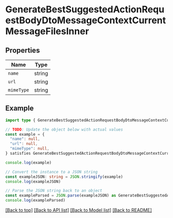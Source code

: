 
# GenerateBestSuggestedActionRequestBodyDtoMessageContextCurrentMessageFilesInner


## Properties

Name | Type
------------ | -------------
`name` | string
`url` | string
`mimeType` | string

## Example

```typescript
import type { GenerateBestSuggestedActionRequestBodyDtoMessageContextCurrentMessageFilesInner } from '@usesofia/pegasus-ai-api-sdk'

// TODO: Update the object below with actual values
const example = {
  "name": null,
  "url": null,
  "mimeType": null,
} satisfies GenerateBestSuggestedActionRequestBodyDtoMessageContextCurrentMessageFilesInner

console.log(example)

// Convert the instance to a JSON string
const exampleJSON: string = JSON.stringify(example)
console.log(exampleJSON)

// Parse the JSON string back to an object
const exampleParsed = JSON.parse(exampleJSON) as GenerateBestSuggestedActionRequestBodyDtoMessageContextCurrentMessageFilesInner
console.log(exampleParsed)
```

[[Back to top]](#) [[Back to API list]](../README.md#api-endpoints) [[Back to Model list]](../README.md#models) [[Back to README]](../README.md)


